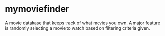 # mymoviefinder
A movie database that keeps track of what movies you own. A major feature is randomly selecting a movie to watch based on filtering criteria given.
